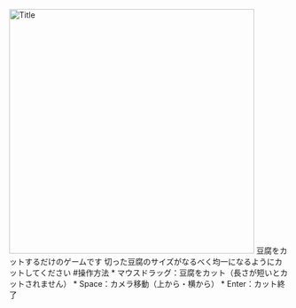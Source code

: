 <img width="442" alt="Title" src="https://github.com/user-attachments/assets/fcba598a-9c34-4385-aa24-8c148b924d8b" />
豆腐をカットするだけのゲームです  
切った豆腐のサイズがなるべく均一になるようにカットしてください  
#操作方法
* マウスドラッグ：豆腐をカット（長さが短いとカットされません）
* Space：カメラ移動（上から・横から）
* Enter：カット終了
